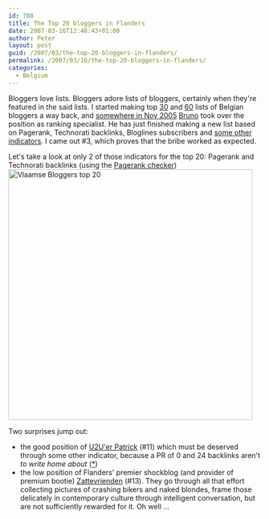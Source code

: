 ```yaml
---
id: 708
title: The Top 20 bloggers in Flanders
date: 2007-03-16T12:48:43+01:00
author: Peter
layout: post
guid: /2007/03/the-top-20-bloggers-in-flanders/
permalink: /2007/03/16/the-top-20-bloggers-in-flanders/
categories:
  - Belgium
---
```

Bloggers love lists. Bloggers adore lists of bloggers, certainly when they're featured in the said lists. I started making top [30](/2005/02/popular-belgian-blogs-version-4/) and [60](/2005/10/wealthy-belgian-bloggers-the-blog-dollars-top-60/) lists of Belgian bloggers a way back, and [somewhere in Nov 2005](/2005/11/wealthy-belgian-bloggers-v3/) [Bruno](http://bvlg.blogspot.com) took over the position as ranking specialist. He has just finished making a new list based on Pagerank, Technorati backlinks, Bloglines subscribers and [some other indicators](http://bvlg.blogspot.com/2007/03/vlaamse-blogpersoonlijkheden.html). I came out #3, which proves that the bribe worked as expected.

Let's take a look at only 2 of those indicators for the top 20: Pagerank and Technorati backlinks (using the [Pagerank checker](http://web.forret.com/tools/pagerank.asp))  
[<img  src="http://farm1.static.flickr.com/176/422966677_09ac5a26ab.jpg" width="486" height="500" alt="Vlaamse Bloggers top 20" />](http://www.flickr.com/photos/pforret/422966677/ "Photo Sharing")

Two surprises jump out: 

  * the good position of [U2U'er Patrick](http://www.u2u.info/blogs/patrick/) (#11) which must be deserved through some other indicator, because a PR of 0 and 24 backlinks aren't _to write home about_ ([*](http://you-are-self-a-blog-you.blogspot.com/))
  * the low position of Flanders' premier shockblog (and provider of premium bootie) [Zattevrienden](http://www.zattevrienden.be/) (#13). They go through all that effort collecting pictures of crashing bikers and naked blondes, frame those delicately in contemporary culture through intelligent conversation, but are not sufficiently rewarded for it. Oh well &#8230;

